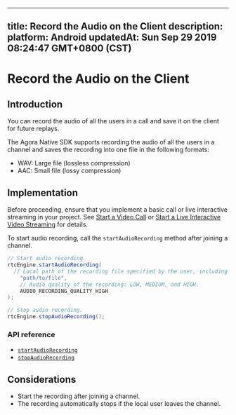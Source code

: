 
---
title: Record the Audio on the Client
description: 
platform: Android
updatedAt: Sun Sep 29 2019 08:24:47 GMT+0800 (CST)
---
# Record the Audio on the Client
## Introduction

You can record the audio of all the users in a call and save it on the client for future replays. 

The Agora Native SDK supports recording the audio of all the users in a channel and saves the recording into one file in the following formats: 

- WAV: Large file (lossless compression)
- AAC: Small file (lossy compression)

## Implementation

Before proceeding, ensure that you implement a basic call or live interactive streaming in your project. See [Start a Video Call](../../en/Video/start_call_android.md) or [Start a Live Interactive Video Streaming](../../en/Video/start_live_android.md) for details.

To start audio recording, call the `startAudioRecording` method after joining a channel.

```java
// Start audio recording.
rtcEngine.startAudioRecording(
  // Local path of the recording file specified by the user, including the filename and format.
	"path/to/file",
	// Audio quality of the recording: LOW, MEDIUM, and HIGH.
	AUDIO_RECORDING_QUALITY_HIGH 
);

// Stop audio recording.
rtcEngine.stopAudioRecording();
```

### API reference

- [`startAudioRecording`](https://docs.agora.io/en/Video/API%20Reference/java/classio_1_1agora_1_1rtc_1_1_rtc_engine.html#a44744695d723b7d18c704a57f828cddb)
- [`stopAudioRecording`](https://docs.agora.io/en/Video/API%20Reference/java/classio_1_1agora_1_1rtc_1_1_rtc_engine.html#a2d751055a21611b3cf99fe39d24bb1a0)

## Considerations

- Start the recording after joining a channel.
- The recording automatically stops if the local user leaves the channel. 
